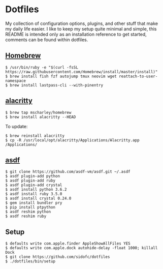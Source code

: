 # Dotfiles

My collection of configuration options, plugins, and other stuff that make my daily life easier.
I like to keep my setup quite minimal and simple, this README is intended only as an installation
reference to get started, comments can be found within dotfiles.

## [Homebrew](https://brew.sh)

    $ /usr/bin/ruby -e "$(curl -fsSL https://raw.githubusercontent.com/Homebrew/install/master/install)"
    $ brew install fish fzf autojump tmux neovim wget reattach-to-user-namespace
    $ brew install lastpass-cli --with-pinentry

## [alacritty](https://github.com/jwilm/alacritty)

    $ brew tap mscharley/homebrew
    $ brew install alacritty --HEAD

To update:

    $ brew reinstall alacritty
    $ cp -R /usr/local/opt/alacritty/Applications/Alacritty.app /Applications/ 


## [asdf](https://github.com/asdf-vm/asdf)

    $ git clone https://github.com/asdf-vm/asdf.git ~/.asdf
    $ asdf plugin-add python
    $ asdf plugin-add ruby
    $ asdf plugin-add crystal
    $ asdf install python 3.6.2
    $ asdf install ruby 3.5.0
    $ asdf install crystal 0.24.0
    $ gem install bundler pry
    $ pip install ptpython
    $ asdf reshim python
    $ asdf reshim ruby

## Setup

    $ defaults write com.apple.finder AppleShowAllFiles YES
    $ defaults write com.apple.dock autohide-delay -float 1000; killall Dock
    $ git clone https://github.com/sidofc/dotfiles
    $ ./dotfiles/bin/setup
